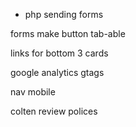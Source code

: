 - php sending forms

forms make button tab-able

links for bottom 3 cards

google analytics
gtags

nav mobile

colten review polices
